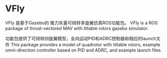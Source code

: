 VFly
============
VFly 是基于Gazebo的 推力矢量可倾转多旋翼仿真ROS功能包。
VFly  is a ROS package of thrust-vectored MAV with tiltable rotors gazebo simulator. 

功能包提供了可倾转四旋翼模型，全向运动PID和ADRC控制器和相应的launch文件
This package provides a model  of quadrotor with tiltable rotors, example omni-direction controller based on PID and ADRC, and example launch files. 
